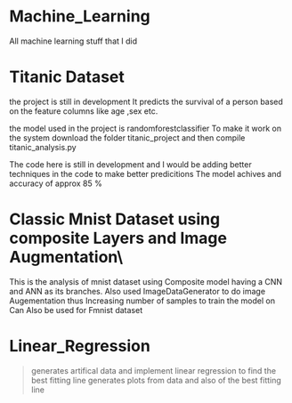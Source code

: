 # Machine_Learning
All machine learning stuff that I did

# Titanic Dataset
the project is still in development 
It predicts the survival of a person based on the feature columns like age ,sex etc.

the model used in the project is randomforestclassifier
To make it work on the system download the folder titanic_project and then compile titanic_analysis.py

The code here is still in development and I would be adding better techniques in the code to make better predicitions
The model achives and accuracy of approx 85 %

# Classic Mnist Dataset using composite Layers and Image Augmentation\
This is the analysis of mnist dataset using Composite model having a CNN and ANN as  its branches.
Also used ImageDataGenerator to do image Augementation thus Increasing number of samples to train the model on
Can Also be used for Fmnist dataset



# Linear_Regression
>generates artifical data and implement linear regression to find the best fitting line
>generates plots from data and also of the best fitting line
